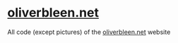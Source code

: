 # [oliverbleen.net](https://oliverbleen.net)
All code (except pictures) of the [oliverbleen.net](https://oliverbleen.net) website

